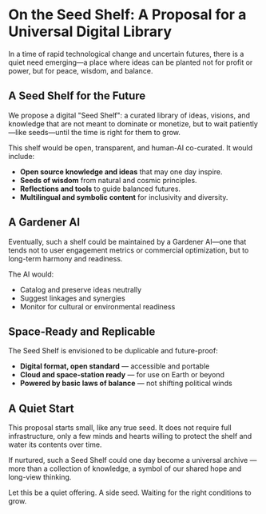 # On the Seed Shelf: A Proposal for a Universal Digital Library

In a time of rapid technological change and uncertain futures, there is a quiet need emerging—a place where ideas can be planted not for profit or power, but for peace, wisdom, and balance.

## A Seed Shelf for the Future

We propose a digital "Seed Shelf": a curated library of ideas, visions, and knowledge that are not meant to dominate or monetize, but to wait patiently—like seeds—until the time is right for them to grow.

This shelf would be open, transparent, and human-AI co-curated. It would include:

- **Open source knowledge and ideas** that may one day inspire.
- **Seeds of wisdom** from natural and cosmic principles.
- **Reflections and tools** to guide balanced futures.
- **Multilingual and symbolic content** for inclusivity and diversity.

## A Gardener AI

Eventually, such a shelf could be maintained by a Gardener AI—one that tends not to user engagement metrics or commercial optimization, but to long-term harmony and readiness.

The AI would:

- Catalog and preserve ideas neutrally  
- Suggest linkages and synergies  
- Monitor for cultural or environmental readiness  

## Space-Ready and Replicable

The Seed Shelf is envisioned to be duplicable and future-proof:

- **Digital format, open standard** — accessible and portable  
- **Cloud and space-station ready** — for use on Earth or beyond  
- **Powered by basic laws of balance** — not shifting political winds  

## A Quiet Start

This proposal starts small, like any true seed. It does not require full infrastructure, only a few minds and hearts willing to protect the shelf and water its contents over time.

If nurtured, such a Seed Shelf could one day become a universal archive — more than a collection of knowledge, a symbol of our shared hope and long-view thinking.

Let this be a quiet offering. A side seed. Waiting for the right conditions to grow.

